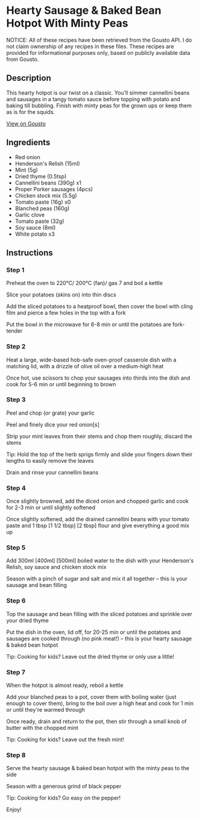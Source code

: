 # Hearty Sausage & Baked Bean Hotpot With Minty Peas

NOTICE: All of these recipes have been retrieved from the Gousto API. I do not claim ownership of any recipes in these files. These recipes are provided for informational purposes only, based on publicly available data from Gousto.

## Description

This hearty hotpot is our twist on a classic. You’ll simmer cannellini beans and sausages in a tangy tomato sauce before topping with potato and baking till bubbling. Finish with minty peas for the grown ups or keep them as is for the squids.

[View on Gousto](https://www.gousto.co.uk/recipes/cookbook/bingos-sausage-and-baked-bean-hotpot-with-minty-peas)

## Ingredients

- Red onion
- Henderson's Relish (15ml)
- Mint (5g)
- Dried thyme (0.5tsp)
- Cannellini beans (390g) x1
- Proper Porker sausages (4pcs)
- Chicken stock mix (5.5g)
- Tomato paste (16g) x0
- Blanched peas (160g)
- Garlic clove
- Tomato paste (32g)
- Soy sauce (8ml)
- White potato x3

## Instructions


### Step 1

Preheat the oven to 220°C/ 200°C (fan)/ gas 7 and boil a kettle

Slice your potatoes (skins on) into thin discs

Add the sliced potatoes to a heatproof bowl, then cover the bowl with cling film and pierce a few holes in the top with a fork

Put the bowl in the microwave for 6-8 min or until the potatoes are fork-tender


### Step 2

Heat a large, wide-based hob-safe oven-proof casserole dish with a matching lid, with a drizzle of olive oil over a medium-high heat

Once hot, use scissors to chop your sausages into thirds into the dish and cook for 5-6 min or until beginning to brown


### Step 3

Peel and chop (or grate) your garlic

Peel and finely dice your red onion[s]

Strip your mint leaves from their stems and chop them roughly, discard the stems

Tip: Hold the top of the herb sprigs firmly and slide your fingers down their lengths to easily remove the leaves

Drain and rinse your cannellini beans


### Step 4

Once slightly browned, add the diced onion and chopped garlic and cook for 2-3 min or until slightly softened

Once slightly softened, add the drained cannellini beans with your tomato paste and 1 tbsp<span class="text-purple"> [1 1/2 tbsp]</span> <span class="text-danger">[2 tbsp]</span> flour and give everything a good mix up


### Step 5

Add 300ml <span class="text-purple">[400ml]</span> <span class="text-danger">[500ml] </span>boiled water to the dish with your Henderson's Relish, soy sauce and chicken stock mix

Season with a pinch of sugar and salt and mix it all together – this is your sausage and bean filling


### Step 6

Top the sausage and bean filling with the sliced potatoes and sprinkle over your dried thyme

Put the dish in the oven, lid off, for 20-25 min or until the potatoes and sausages are cooked through (no pink meat!) – this is your hearty sausage & baked bean hotpot

<span class="text-danger">Tip: Cooking for kids? Leave out the dried thyme or only use a little!</span>


### Step 7

When the hotpot is almost ready, reboil a kettle

Add your blanched peas to a pot, cover them with boiling water (just enough to cover them), bring to the boil over a high heat and cook for 1 min or until they're warmed through

Once ready, drain and return to the pot, then stir through a small knob of butter with the chopped mint

<span class="text-danger">Tip: Cooking for kids? Leave out the fresh mint!</span>

### Step 8

Serve the hearty sausage & baked bean hotpot with the minty peas to the side

Season with a generous grind of black pepper

<span class="text-danger">Tip: Cooking for kids? Go easy on the pepper!</span>

Enjoy!

